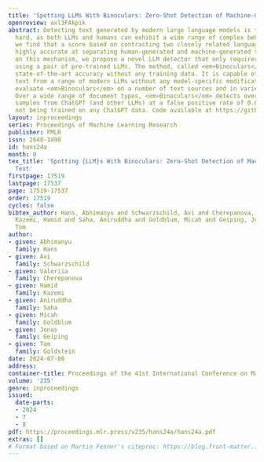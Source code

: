 ```yaml
---
title: 'Spotting LLMs With Binoculars: Zero-Shot Detection of Machine-Generated Text'
openreview: axl3FAkpik
abstract: Detecting text generated by modern large language models is thought to be
  hard, as both LLMs and humans can exhibit a wide range of complex behaviors. However,
  we find that a score based on contrasting two closely related language models is
  highly accurate at separating human-generated and machine-generated text. Based
  on this mechanism, we propose a novel LLM detector that only requires simple calculations
  using a pair of pre-trained LLMs. The method, called <em>Binoculars</em>, achieves
  state-of-the-art accuracy without any training data. It is capable of spotting machine
  text from a range of modern LLMs without any model-specific modifications. We comprehensively
  evaluate <em>Binoculars</em> on a number of text sources and in varied situations.
  Over a wide range of document types, <em>Binoculars</em> detects over 90% of generated
  samples from ChatGPT (and other LLMs) at a false positive rate of 0.01%, despite
  not being trained on any ChatGPT data. Code available at https://github.com/ahans30/Binoculars.
layout: inproceedings
series: Proceedings of Machine Learning Research
publisher: PMLR
issn: 2640-3498
id: hans24a
month: 0
tex_title: 'Spotting {LLM}s With Binoculars: Zero-Shot Detection of Machine-Generated
  Text'
firstpage: 17519
lastpage: 17537
page: 17519-17537
order: 17519
cycles: false
bibtex_author: Hans, Abhimanyu and Schwarzschild, Avi and Cherepanova, Valeriia and
  Kazemi, Hamid and Saha, Aniruddha and Goldblum, Micah and Geiping, Jonas and Goldstein,
  Tom
author:
- given: Abhimanyu
  family: Hans
- given: Avi
  family: Schwarzschild
- given: Valeriia
  family: Cherepanova
- given: Hamid
  family: Kazemi
- given: Aniruddha
  family: Saha
- given: Micah
  family: Goldblum
- given: Jonas
  family: Geiping
- given: Tom
  family: Goldstein
date: 2024-07-08
address:
container-title: Proceedings of the 41st International Conference on Machine Learning
volume: '235'
genre: inproceedings
issued:
  date-parts:
  - 2024
  - 7
  - 8
pdf: https://proceedings.mlr.press/v235/hans24a/hans24a.pdf
extras: []
# Format based on Martin Fenner's citeproc: https://blog.front-matter.io/posts/citeproc-yaml-for-bibliographies/
---
```

